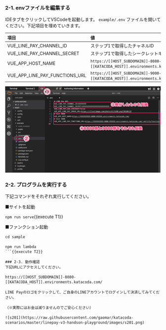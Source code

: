 ### 2-1. envファイルを編集する
IDEタブをクリックしてVSCodeを起動します。
`example/.env` ファイルを開いてください。下記項目を埋めていきます。

|項目|値|
|:--|:--|
|VUE_LINE_PAY_CHANNEL_ID| ステップ1で取得したチャネルID |
|VUE_LINE_PAY_CHANNEL_SECRET| ステップ1で取得したシークレットキー|
|VUE_APP_HOST_NAME| `https://[[HOST_SUBDOMAIN]]-8080-[[KATACODA_HOST]].environments.katacoda.com/`{{copy}} |
|VUE_APP_LINE_PAY_FUNCTIONS_URL| `https://[[HOST_SUBDOMAIN]]-9000-[[KATACODA_HOST]].environments.katacoda.com/.netlify/functions/pay`{{copy}}|

![s200](https://raw.githubusercontent.com/gaomar/katacoda-scenarios/master/linepay-v3-handson-playground/images/s200.png)

### 2-2. プログラムを実行する
下記コマンドをそれぞれ実行してください。

■サイトを起動

`npm run serve`{{execute T1}}

■ファンクション起動

```
cd sample

npm run lambda
```{{execute T2}}

### 2-3. 動作確認
下記URLにアクセスしてください。

https://[[HOST_SUBDOMAIN]]-8080-[[KATACODA_HOST]].environments.katacoda.com/

LINE Payのロゴをクリックして、ご自身のLINEアカウントでログインして決済してみてください。

（※実際にはお金は減りませんのでご安心ください）

![s201](https://raw.githubusercontent.com/gaomar/katacoda-scenarios/master/linepay-v3-handson-playground/images/s201.png)